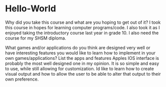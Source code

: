 # Hello-World

Why did you take this course and what are you hoping to get out of it?
   I took this course in hopes for learning computer programs/code. I also took it as I enjoyed taking the introductory course last year in grade 10. I also need the course for my SHSM diploma.
  
What games and/or applications do you think are designed very well or have interesting features you would like to learn how to implement in your own games/applications? List the apps and features
  Apples IOS interface is probably the most well designed one in my opinion. It is so simple and easy to use, while still allowing for customization. Id like to learn how to create visual output and how to allow the user to be able to alter that output to their own preference.

